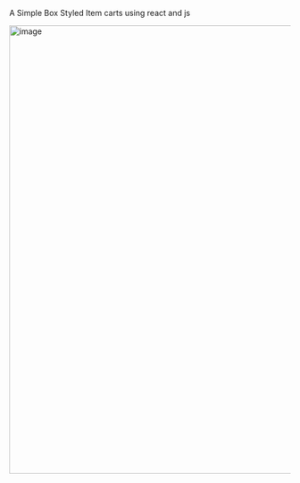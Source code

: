 A Simple Box Styled Item carts using react and js


<img width="1125" height="802" alt="image" src="https://github.com/user-attachments/assets/7ce6ad75-2ab6-4738-a904-705caf66b123" />
